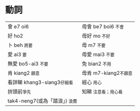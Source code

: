 # 動詞

|  |  |
| :--- | :--- |
| 會 e7 oi6 | 毋會 be7 boi6 `不會` |
| 好 ho2 | 毋好 mo `不好` |
| 卜 beh `將要` | 毋 m7 `不要` |
| 愛 ai3 `要` | 毋愛 mai3 `不要` |
| 無愛 bo5-ai3 `不要` | 免 bian2 `不用` |
| 肯 kiang2 `願意` | 毋肯 m7-kiang2`不願意` |
| 看詳睇 khang3-siang3`仔細看` | 經心 `用心` |
| 拚頭前`爭先` | 知睇 `注意看；用心看` |
| tak4-neng7\(或為「踏浪」\) `浪費` |  |

